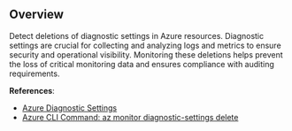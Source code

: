 ## Overview

Detect deletions of diagnostic settings in Azure resources. Diagnostic settings are crucial for collecting and analyzing logs and metrics to ensure security and operational visibility. Monitoring these deletions helps prevent the loss of critical monitoring data and ensures compliance with auditing requirements.

**References**:
- [Azure Diagnostic Settings](https://learn.microsoft.com/en-us/azure/azure-monitor/essentials/diagnostic-settings)
- [Azure CLI Command: az monitor diagnostic-settings delete](https://learn.microsoft.com/en-us/cli/azure/monitor/diagnostic-settings?view=azure-cli-latest#az-monitor-diagnostic-settings-delete)
